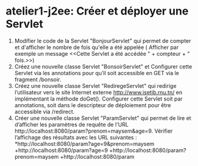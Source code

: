 # atelier1-j2ee: Créer et déployer une Servlet

1.	Modifier le code de la Servlet "BonjourServlet" qui permet de compter et d'afficher le nombre de fois qu'elle a été appelée ( Afficher par exemple un message <<Cette Servlet a été accédée " + compteur + " fois.>>) 
2.	Créez une nouvelle classe Servlet "BonsoirServlet" et Configurer cette Servlet via les annotations pour qu’il soit accessible en GET via le fragment /bonsoir.
3.	Créez une nouvelle classe Servlet "RediregeServlet" qui redirige l’utilisateur vers le site Internet externe http://www.isetjb.rnu.tn/ en implémentant la méthode doGet(). Configurer cette Servlet soit par annotations, soit dans le descripteur de déploiement pour être accessible via /redirect.
4.	Créer une nouvelle classe Servlet "ParamServlet" qui permet de lire et d’afficher les paramètres de requête de l'URL http://localhost:8080/param?prenom=maysem&age=9.  Vérifier l’affichage des résultats avec les URL suivantes :
*http://localhost:8080/param?age=9&prenom=maysem
+http://localhost:8080/param?age=9
+http://localhost:8080/param?prenom=maysem 
+http://localhost:8080/param

